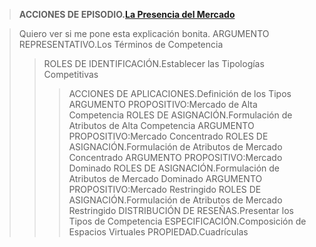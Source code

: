>**ACCIONES DE EPISODIO.[La Presencia del Mercado](https://github.com/carlosmenaj/CiberLenguaje.L-neas-Argumentales/wiki/Home/_edit)**

>Quiero ver si me pone esta explicación bonita.
>ARGUMENTO REPRESENTATIVO.Los Términos de Competencia
>> ROLES DE IDENTIFICACIÓN.Establecer las Tipologías Competitivas
>>> ACCIONES DE APLICACIONES.Definición de los Tipos
ARGUMENTO PROPOSITIVO:Mercado de Alta Competencia
ROLES DE ASIGNACIÓN.Formulación de Atributos de Alta Competencia
ARGUMENTO PROPOSITIVO:Mercado Concentrado
ROLES DE ASIGNACIÓN.Formulación de Atributos de Mercado Concentrado
ARGUMENTO PROPOSITIVO:Mercado Dominado
ROLES DE ASIGNACIÓN.Formulación de Atributos de Mercado Dominado
ARGUMENTO PROPOSITIVO:Mercado Restringido
ROLES DE ASIGNACIÓN.Formulación de Atributos de Mercado Restringido
DISTRIBUCIÓN DE RESEÑAS.Presentar los Tipos de Competencia
ESPECIFICACIÓN.Composición de Espacios Virtuales
PROPIEDAD.Cuadrículas
